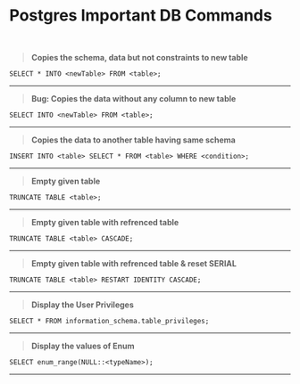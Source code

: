 # **Postgres Important DB Commands**
<br>

> **Copies the schema, data but not constraints to new table**

	SELECT * INTO <newTable> FROM <table>;
---
> **Bug: Copies the data without any column to new table**

	SELECT INTO <newTable> FROM <table>;
---
> **Copies the data to another table having same schema**

	INSERT INTO <table> SELECT * FROM <table> WHERE <condition>;
---
> **Empty given table**

	TRUNCATE TABLE <table>;
---
> **Empty given table with refrenced table**

	TRUNCATE TABLE <table> CASCADE; 
---
> **Empty given table with refrenced table & reset SERIAL**

	TRUNCATE TABLE <table> RESTART IDENTITY CASCADE;
---
> **Display the User Privileges**

	SELECT * FROM information_schema.table_privileges;
---
> **Display the values of Enum**

	SELECT enum_range(NULL::<typeName>);
---